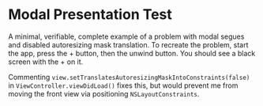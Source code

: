 # Modal Presentation Test

A minimal, verifiable, complete example of a problem with modal segues and disabled autoresizing mask translation. To recreate the problem, start the app, press the + button, then the unwind button. You should see a black screen with the + on it.

Commenting `view.setTranslatesAutoresizingMaskIntoConstraints(false)` in `ViewController.viewDidLoad()` fixes this, but would prevent me from moving the front view via positioning `NSLayoutConstraints`.
